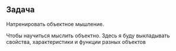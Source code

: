 ## Задача

Натренировать объектное мышление.

Чтобы научиться мыслить объектно. Здесь я буду выкладывать свойства, характеристики и функции разных объектов